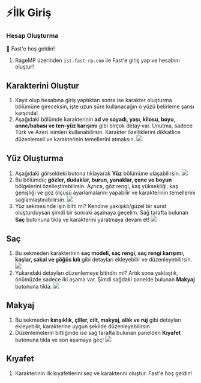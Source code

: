 # ⚡İlk Giriş
### Hesap Oluşturma
🚀 Fast'e hoş geldin!
1. RageMP üzerinden ``ist.fast-rp.com`` ile Fast'e giriş yap ve hesabını oluştur!
## Karakterini Oluştur
1. Kayıt olup hesabına giriş yaptıktan sonra ise karakter oluşturma bölümüne gireceksin, işte uzun süre kullanacağın o yüzü belirleme şansı karşında! 
2. Aşağıdaki bölümde karakterinin **ad ve soyadı, yaşı, kilosu, boyu, anne/babası ve ten-yüz karışımı** gibi birçok detay var. Unutma, sadece Türk ve Azeri isimleri kullanabilirsin. Karakter özelliklerini dikkatlice düzenlemeli ve karakterinin temellerini atmalısın.
![](https://raw.githubusercontent.com/fastroleplay/wiki/refs/heads/main/images/characterpanel.jpg)
###
## Yüz Oluşturma
1. Aşağıdaki görseldeki butona tıklayarak **Yüz** bölümüne ulaşabilirsin. 
![](https://raw.githubusercontent.com/fastroleplay/wiki/refs/heads/main/images/character.jpg)
2. Bu bölümde; **gözler, dudaklar, burun, yanaklar, çene ve boyun** bölgelerini özelleştirebilirsin. Ayrıca, göz rengi, kaş yüksekliği, kaş genişliği ve göz ölçüsü ayarlamalarını yapabilir ve karakterinin temellerini sağlamlaştırabilirsin.
 ![](https://raw.githubusercontent.com/fastroleplay/wiki/refs/heads/main/images/face.jpg)
 3. Yüz sekmesinde işin bitti mi? Kendine yakışıklı/güzel bir surat oluşturduysan şimdi bir sonraki aşamaya geçelim. Sağ tarafta bulunan **Saç** butonuna tıkla ve karakterini yaratmaya devam et!
![](https://raw.githubusercontent.com/fastroleplay/wiki/refs/heads/main/images/hair.jpg)

 ## Saç
 1. Bu sekmeden karakterinin **saç modeli, saç rengi, saç rengi karışımı, kaşlar, sakal ve göğüs kılı** gibi detayları ekleyebilir ve düzenleyebilirsin. 
 ![](https://raw.githubusercontent.com/fastroleplay/wiki/refs/heads/main/images/hairsection.jpg)
 2. Yukarıdaki detayları düzenlemeye bitirdin mi? Artık sona yaklaştık, önümüzde sadece iki aşama var. Şimdi sağdaki panelde bulunan **Makyaj** butonuna tıkla.
 ![](https://raw.githubusercontent.com/fastroleplay/wiki/refs/heads/main/images/makeupsection.jpg)

 ## Makyaj
 1. Bu sekmeden **kırışıklık, çiller, cilt, makyaj, allık ve ruj** gibi detayları ekleyebilir, karakterine uygun şekilde düzenleyebilirsin.
 2. Düzenlemelerin bittiğinde ise sağ tarafta bulunan panelden **Kıyafet** butonuna tıkla ve son aşamaya geç!
 ![](https://raw.githubusercontent.com/fastroleplay/wiki/refs/heads/main/images/clothsection.jpg)

 ## Kıyafet
 1. Karakterinin ilk kıyafetlerini seç ve karakterini oluştur. Fast'e hoş geldin!